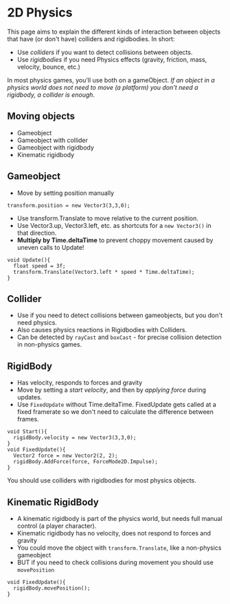 # 2D Physics

This page aims to explain the different kinds of interaction between objects that have (or don't have) colliders and rigidbodies. In short:

- Use *colliders* if you want to detect collisions between objects.
- Use *rigidbodies* if you need Physics effects (gravity, friction, mass, velocity, bounce, etc.)

In most physics games, you'll use both on a gameObject. *If an object in a physics world does not need to move (a platform) you don't need a rigidbody, a collider is enough*.

## Moving objects

- Gameobject
- Gameobject with collider
- Gameobject with rigidbody
- Kinematic rigidbody

## Gameobject
- Move by setting position manually
```
transform.position = new Vector3(3,3,0);
```
- Use transform.Translate to move relative to the current position.
- Use Vector3.up, Vector3.left, etc. as shortcuts for a `new Vector3()` in that direction.
- **Multiply by Time.deltaTime** to prevent choppy movement caused by uneven calls to Update!
```
void Update(){
  float speed = 3f;
  transform.Translate(Vector3.left * speed * Time.deltaTime);
}
```

## Collider

- Use if you need to detect collisions between gameobjects, but you don't need physics.
- Also causes physics reactions in Rigidbodies with Colliders.
- Can be detected by `rayCast` and `boxCast` - for precise collision detection in non-physics games.

## RigidBody

- Has velocity, responds to forces and gravity
- Move by setting a *start velocity*, and then by *applying force* during updates.
- Use `FixedUpdate` without Time.deltaTime. FixedUpdate gets called at a fixed framerate so we don't need to calculate the difference between frames.
```
void Start(){
  rigidBody.velocity = new Vector3(3,3,0);
}
void FixedUpdate(){
  Vector2 force = new Vector2(2, 2);
  rigidBody.AddForce(force, ForceMode2D.Impulse);
}
```
You should use colliders with rigidbodies for most physics objects.

## Kinematic RigidBody

- A kinematic rigidbody is part of the physics world, but needs full manual control (a player character). 
- Kinematic rigidbody has no velocity, does not respond to forces and gravity
- You could move the object with `transform.Translate`, like a non-physics gameobject
- BUT if you need to check collisions during movement you should use `movePosition`
```
void FixedUpdate(){
  rigidBody.movePosition();
}
```
